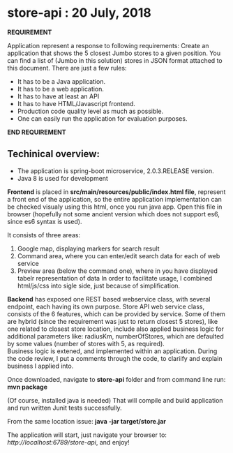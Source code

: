# store-api : 20 July, 2018

**REQUIREMENT**

Application represent a response to following requirements:
Create an application that shows the 5 closest Jumbo stores to a given position.
You can find a list of (Jumbo in this solution) stores in JSON format attached to this document.
There are just a few rules:
-  It has to be a Java application.
-  It has to be a web application. 
-  It has to have at least an API
-  It has to have HTML/Javascript frontend.
-  Production code quality level as much as possible.
-  One can easily run the application for evaluation purposes.

**END REQUIREMENT**


## Techinical overview:
 - The application is spring-boot microservice, 2.0.3.RELEASE version. 
 - Java 8 is used for development
 
**Frontend** is placed in **src/main/resources/public/index.html file**, represent a front end of the application, so the entire application implementation can be checked visualy using this html, once you run java app. Open this file in browser (hopefully not some ancient version which does not support es6, since es6 syntax is used).

It consists of three areas:
1. Google map, displaying markers for search result
2. Command area, where you can enter/edit search data for each of web service
3. Preview area (below the command one), where in you have displayed tabelr representation of data
In order to facilitate usage, I combined html/js/css into sigle side, just because of simplification.

 
**Backend** has exposed one REST based webservice class, with several endpoint, each having its own purpose. Store API web service class, consists of the 6 features, which can be
	  provided by service. Some of them are hybrid (since the requirement was just
	  to return closest 5 stores), like one related to closest store location,
	  include also applied business logic for additional parameters like: radiusKm,
	  numberOfStores, which are defaulted by some values (number of stores with 5,
	  as required). <br />
	  Business logic is extened, and implemented 
	  within an application. During the code review, I put a comments through the code, to clariify and explain business I applied into.

Once downloaded, navigate to **store-api** folder and from command line run: 
**mvn package**

(Of course, installed java is needed)
That will compile and build application and run written Junit tests successfully.

From the same location issue:
**java -jar target/store.jar** 

The application will start, just navigate your browser to: *http://localhost:6789/store-api*, and enjoy!
